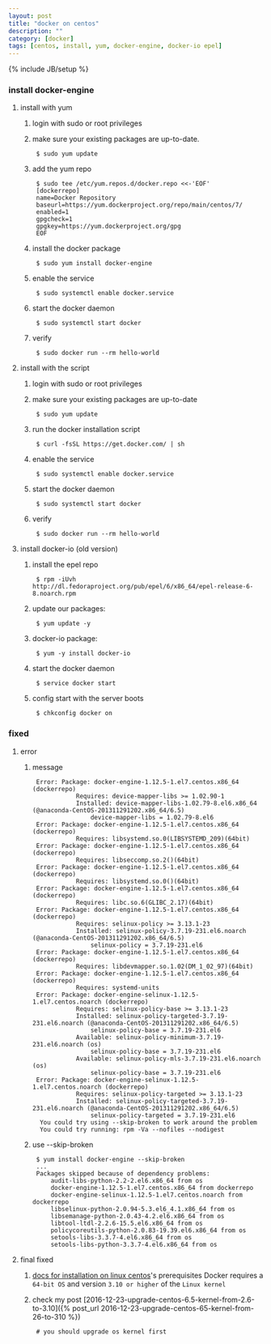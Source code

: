 ```yaml
---
layout: post
title: "docker on centos"
description: ""
category: [docker]
tags: [centos, install, yum, docker-engine, docker-io epel]
---
```

{% include JB/setup %}


### install docker-engine

1. install with yum

    1. login with sudo or root privileges

    1. make sure your existing packages are up-to-date.

            $ sudo yum update

    1. add the yum repo

            $ sudo tee /etc/yum.repos.d/docker.repo <<-'EOF'
            [dockerrepo]
            name=Docker Repository
            baseurl=https://yum.dockerproject.org/repo/main/centos/7/
            enabled=1
            gpgcheck=1
            gpgkey=https://yum.dockerproject.org/gpg
            EOF

    1. install the docker package

            $ sudo yum install docker-engine

    1. enable the service

            $ sudo systemctl enable docker.service

    1. start the docker daemon

            $ sudo systemctl start docker

    1. verify

            $ sudo docker run --rm hello-world

1. install with the script

    1. login with sudo or root privileges

    1. make sure your existing packages are up-to-date

            $ sudo yum update

    1. run the docker installation script

            $ curl -fsSL https://get.docker.com/ | sh

    1. enable the service

            $ sudo systemctl enable docker.service

    1. start the docker daemon

            $ sudo systemctl start docker

    1. verify
    
            $ sudo docker run --rm hello-world

1. install docker-io (old version)

    1. install the epel repo

            $ rpm -iUvh http://dl.fedoraproject.org/pub/epel/6/x86_64/epel-release-6-8.noarch.rpm

    1. update our packages:

            $ yum update -y

    1. docker-io package:

            $ yum -y install docker-io

    1. start the docker daemon

            $ service docker start

    1. config start with the server boots

            $ chkconfig docker on

### fixed

1. error

    1. message

            Error: Package: docker-engine-1.12.5-1.el7.centos.x86_64 (dockerrepo)
                       Requires: device-mapper-libs >= 1.02.90-1
                       Installed: device-mapper-libs-1.02.79-8.el6.x86_64 (@anaconda-CentOS-201311291202.x86_64/6.5)
                           device-mapper-libs = 1.02.79-8.el6
            Error: Package: docker-engine-1.12.5-1.el7.centos.x86_64 (dockerrepo)
                       Requires: libsystemd.so.0(LIBSYSTEMD_209)(64bit)
            Error: Package: docker-engine-1.12.5-1.el7.centos.x86_64 (dockerrepo)
                       Requires: libseccomp.so.2()(64bit)
            Error: Package: docker-engine-1.12.5-1.el7.centos.x86_64 (dockerrepo)
                       Requires: libsystemd.so.0()(64bit)
            Error: Package: docker-engine-1.12.5-1.el7.centos.x86_64 (dockerrepo)
                       Requires: libc.so.6(GLIBC_2.17)(64bit)
            Error: Package: docker-engine-1.12.5-1.el7.centos.x86_64 (dockerrepo)
                       Requires: selinux-policy >= 3.13.1-23
                       Installed: selinux-policy-3.7.19-231.el6.noarch (@anaconda-CentOS-201311291202.x86_64/6.5)
                           selinux-policy = 3.7.19-231.el6
            Error: Package: docker-engine-1.12.5-1.el7.centos.x86_64 (dockerrepo)
                       Requires: libdevmapper.so.1.02(DM_1_02_97)(64bit)
            Error: Package: docker-engine-1.12.5-1.el7.centos.x86_64 (dockerrepo)
                       Requires: systemd-units
            Error: Package: docker-engine-selinux-1.12.5-1.el7.centos.noarch (dockerrepo)
                       Requires: selinux-policy-base >= 3.13.1-23
                       Installed: selinux-policy-targeted-3.7.19-231.el6.noarch (@anaconda-CentOS-201311291202.x86_64/6.5)
                           selinux-policy-base = 3.7.19-231.el6
                       Available: selinux-policy-minimum-3.7.19-231.el6.noarch (os)
                           selinux-policy-base = 3.7.19-231.el6
                       Available: selinux-policy-mls-3.7.19-231.el6.noarch (os)
                           selinux-policy-base = 3.7.19-231.el6
            Error: Package: docker-engine-selinux-1.12.5-1.el7.centos.noarch (dockerrepo)
                       Requires: selinux-policy-targeted >= 3.13.1-23
                       Installed: selinux-policy-targeted-3.7.19-231.el6.noarch (@anaconda-CentOS-201311291202.x86_64/6.5)
                           selinux-policy-targeted = 3.7.19-231.el6
             You could try using --skip-broken to work around the problem
             You could try running: rpm -Va --nofiles --nodigest

    1. use --skip-broken

            $ yum install docker-engine --skip-broken
            ...
            Packages skipped because of dependency problems:
                audit-libs-python-2.2-2.el6.x86_64 from os
                docker-engine-1.12.5-1.el7.centos.x86_64 from dockerrepo
                docker-engine-selinux-1.12.5-1.el7.centos.noarch from dockerrepo
                libselinux-python-2.0.94-5.3.el6_4.1.x86_64 from os
                libsemanage-python-2.0.43-4.2.el6.x86_64 from os
                libtool-ltdl-2.2.6-15.5.el6.x86_64 from os
                policycoreutils-python-2.0.83-19.39.el6.x86_64 from os
                setools-libs-3.3.7-4.el6.x86_64 from os
                setools-libs-python-3.3.7-4.el6.x86_64 from os

1. final fixed

    1. [docs for installation on linux centos](https://docs.docker.com/engine/installation/linux/centos/)'s prerequisites Docker requires a `64-bit OS` and version `3.10 or higher` of the `Linux kernel`

    1. check my post [2016-12-23-upgrade-centos-6.5-kernel-from-2.6-to-3.10]({% post_url 2016-12-23-upgrade-centos-65-kernel-from-26-to-310 %})

            # you should upgrade os kernel first
